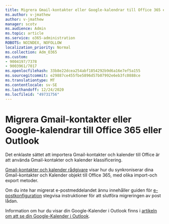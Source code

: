 ```yaml
---
title: Migrera Gmail-kontakter eller Google-kalendrar till Office 365 eller Outlook
ms.author: v-jmathew
author: v-jmathew
manager: scotv
ms.audience: Admin
ms.topic: article
ms.service: o365-administration
ROBOTS: NOINDEX, NOFOLLOW
localization_priority: Normal
ms.collection: Adm_O365
ms.custom:
- 9004197/7378
- 9003961/7017
ms.openlocfilehash: 33b8e22dcea254abf1854292b9d6a16e7ef5a155
ms.sourcegitcommit: e29887ce455fbe5896d57b07992e6eb3fc0888ce
ms.translationtype: MT
ms.contentlocale: sv-SE
ms.lasthandoff: 12/24/2020
ms.locfileid: "49731756"
---
```

# <a name="migrate-gmail-contacts-or-google-calendars-to-office-365-or-outlook"></a>Migrera Gmail-kontakter eller Google-kalendrar till Office 365 eller Outlook

Det enklaste sättet att importera Gmail-kontakter och kalender till Office är att använda Gmail-kontakter och kalender klassificering.

[Gmail-kontakter och kalender rådgivare](https://go.microsoft.com/fwlink/?linkid=2134386) visar hur du synkroniserar dina Gmail-kontakter och Kalender objekt till Office 365, med olika import-och export metoder.

Om du inte har migrerat e-postmeddelandet ännu innehåller guiden för [e-postkonfiguration](https://go.microsoft.com/fwlink/?linkid=2133951) stegvisa instruktioner för att slutföra migreringen av post lådan.

Information om hur du visar din Google-Kalender i Outlook finns i [artikeln om att se din Google-Kalender i Outlook](https://go.microsoft.com/fwlink/?linkid=2083939).
